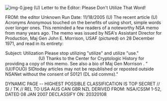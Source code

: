 ![img-0.jpeg](img-0.jpeg)
(U) Letter to the Editor: Please Don't Utilize That Word!

FROM: the editor
Unknown
Run Date: 11/18/2005
(U) The recent article (U) Acronyms Anonymous touched on the benefits of using short, simple words over longer ones. This reminded a few readers of a noteworthy NSA memo from many years ago. The memo was issued by NSA's Assistant Director for Production, Maj Gen John E. Morrison, USAF (pictured) on 28 December 1971, and read in its entirety:

Subject: Utilization
Please stop utilizing "utilize" and utilize "use."
$\qquad$
$\qquad$
$\qquad$
$\qquad$
$\qquad$
(U) Thanks to the Center for Cryptologic History for providing a copy of this memo. See also a bio of Maj Gen Morrison .
"(U//FOUO) SIDtoday articles may not be republished or reposted outside NSANet without the consent of S0121 (DL sid comms)."

DYNAMIC PAGE -- HIGHEST POSSIBLE CLASSIFICATION IS
TOP SECRET // SI / TK // REL TO USA AUS CAN GBR NZL
DERIVED FROM: NSA/CSSM 1-52, DATED 08 JAN 2007 DECLASSIFY ON: 20320108
